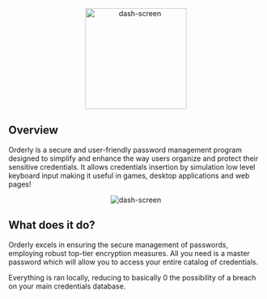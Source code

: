 <p align="center">
	<img src="https://i.ibb.co/XzX6cQb/logo.png" alt="dash-screen" 		  border="0" width= "200">
</p>

## Overview

Orderly is a secure and user-friendly password management program designed to simplify and enhance the way users organize and protect their sensitive credentials. It allows credentials insertion by simulation low level keyboard input making it useful in games, desktop applications and web pages!

<p align="center"><img src="https://i.ibb.co/3TcyyC0/dash-screen.png" alt="dash-screen" border="0"></p>

## What does it do?
Orderly excels in ensuring the secure management of passwords, employing robust top-tier encryption measures. All you need is a master password which will allow you to access your entire catalog of credentials.

Everything is ran locally, reducing to basically 0 the possibility of a breach on your main credentials database.
